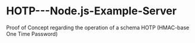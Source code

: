 # HOTP---Node.js-Example-Server
Proof of Concept regarding the operation of a schema HOTP (HMAC-base One Time Password)
